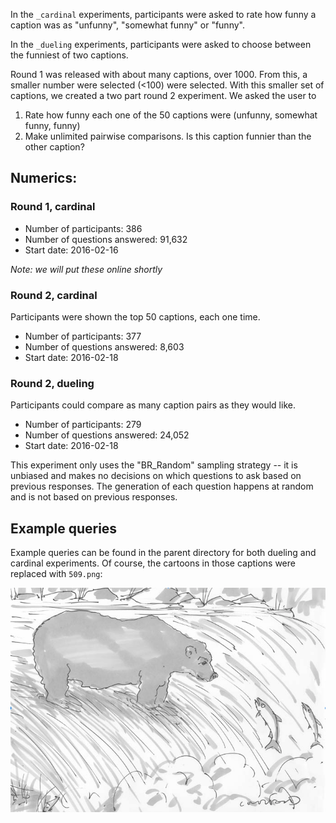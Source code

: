 In the `_cardinal` experiments, participants were asked to rate how funny a
caption was as "unfunny", "somewhat funny" or "funny".

In the `_dueling` experiments, participants were asked to choose between the
funniest of two captions.

Round 1 was released with about many captions, over 1000. From this, a smaller
number were selected (<100) were selected. With this smaller set of captions,
we created a two part round 2 experiment. We asked the user to

1. Rate how funny each one of the 50 captions were (unfunny, somewhat funny,
   funny)
2. Make unlimited pairwise comparisons. Is this caption funnier than the other
   caption?

## Numerics:
### Round 1, cardinal
* Number of participants: 386
* Number of questions answered: 91,632
* Start date: 2016-02-16

*Note: we will put these online shortly*

### Round 2, cardinal
Participants were shown the top 50 captions, each one time.

* Number of participants: 377
* Number of questions answered: 8,603
* Start date: 2016-02-18

### Round 2, dueling
Participants could compare as many caption pairs as they would like.

* Number of participants: 279
* Number of questions answered: 24,052
* Start date: 2016-02-18

This experiment only uses the "BR_Random" sampling strategy -- it is unbiased
and makes no decisions on which questions to ask based on previous responses.
The generation of each question happens at random and is not based on previous
responses.

## Example queries
Example queries can be found in the parent directory for both dueling and
cardinal experiments. Of course, the cartoons in those captions were replaced
with `509.png`:

![](509.png)
